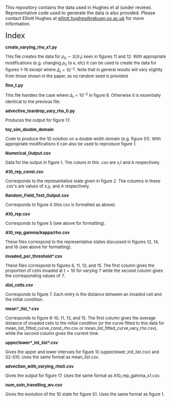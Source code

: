 This repository contains the data used in Hughes et al (under review). Representative code used to generate the data is also provided. Please contact Elliott Hughes at elliott.hughes@rebuen.ox.ac.uk for more information.

<font size = 5>Index<font size = 2>

**create_varying_rho_x1.py**

This file creates the data for $\rho_0 \sim S(X_1)$ seen in figures 11 and 12. With appropriate modifications (e.g. changing $\rho_0$ to $\kappa$, etc) it can be used to create the data for figures 1-16 except where $\Delta_t = 10^{-2}$. Note that in general results will vary slightly from those shown in the paper, as no random seed is provided.

**fine_t.py**

This file handles the case where $\Delta_t = 10^{-2}$ in figure 8. Otherwise it is essentially identical to the previous file.

**advective_teardrop_vary_rho_0.py**

Produces the output for figure 17.

**toy_sim_double_domain**

Code to produce the 1D solution on a double width domain (e.g. figure S1). With appropriate modifications it can also be used to reproduce figure 1.

**Numerical_Output.csv**

Data for the output in figure 1. The coluns in this .csv are x,t and A respectively.

**A10_rep_const.csv**

Corresponds to the representative state given in figure 2. The columns in these .csv's are values of x,y, and A respectively.

**Random_Field_Test_Output.csv**

Corresponds to figure 4 (this csv is formatted as above).

**A10_rep.csv**

Corresponds to figure 5 (see above for formatting).

**A10_rep_gamma/kappa/rho.csv**

These files correspond to the representative states discussed in figures 12, 14, and 16 (see above for formatting).

**invaded_per_threshold\*.csv**

These files correspond to figures 6, 11, 13, and 15. The first column gives the proportion of cells invaded at $t=10$ for varying $T$ while the second column gives the corresponding values of $T$.

**dist_cells.csv**

Corresponds to figure 7. Each entry is the distance between an invaded cell and the initial condition.

**mean\*\_list_\*\.csv**

Corresponds to figure 8-10, 11, 13, and 15. The first column gives the average distance of invaded cells to the initial condition (or the curve fitted to this data for mean_list_fitted_curve_const_rho.csv or mean_list_fitted_curve_vary_rho.csv), while the second column gives the current time.

**upper/lower\*_int_list\*.csv**

Gives the upper and lower intervals for figure 10 (upper/lower_init_list.csv) and S2-S10. Uses the same format as mean_list.csv.

**advection_with_varying_rho0.csv**

Gives the output for figure 17. Uses the same format as A10_rep_gamma_x1.csv.

**num_soln_travelling_wv.csv**

Gives the evolution of the 1D state for figure S1. Uses the same format as figure 1.




